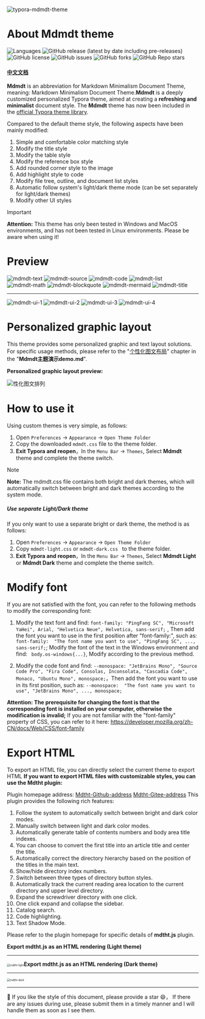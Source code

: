 ![typora-mdmdt-theme](./img/mdmdt.png)
# About Mdmdt theme

![Languages](https://img.shields.io/badge/languages-CSS-F34B7D.svg)
![GitHub release (latest by date including pre-releases)](https://img.shields.io/github/v/release/cayxc/Mdmdt?include_prereleases&color=blue&logo=hack-the-box)
![GitHub license](https://img.shields.io/github/license/cayxc/Mdmdt?style=flat&logo=github&color=cyan)
![GitHub issues](https://img.shields.io/github/issues/cayxc/Mdmdt?style=flat&logo=github&color=red)
![GitHub forks](https://img.shields.io/github/forks/cayxc/Mdmdt?style=flat&logo=github&color=turquoise)
![GitHub Repo stars](https://img.shields.io/github/stars/cayxc/Mdmdt?style=flat&logo=github&color=green)

#### [中文文档](./readme.zh.md)

**Mdmdt** is an abbreviation for Markdown Minimalism Document Theme, meaning: Markdown Minimalism Document Theme.**Mdmdt** is a deeply customized personalized Typora theme, aimed at creating a **refreshing and minimalist** document style. The **Mdmdt** theme has now been included in the [official Typora theme library](https://theme.typoraio.cn).

Compared to the default theme style, the following aspects have been mainly modified:
1. Simple and comfortable color matching style
2. Modify the title style
3. Modify the table style
4. Modify the reference box style
5. Add rounded corner style to the image
6. Add highlight style to code
7. Modify file tree, outline, and document list styles
8. Automatic follow system's light/dark theme mode (can be set separately for light/dark themes)
9. Modify other UI styles

> [!IMPORTANT]
>
> **Attention:** This theme has only been tested in Windows and MacOS environments, and has not been tested in Linux environments. Please be aware when using it!

# Preview

![mdmdt-text](./img/mdmdt-text.png)
![mdmdt-source](./img/mdmdt-source.png)
![mdmdt-code](./img/mdmdt-code.png)
![mdmdt-list](./img/mdmdt-list.png)
![mdmdt-math](./img/mdmdt-math.png)
![mdmdt-blockquote](./img/mdmdt-blockquote.png)
![mdmdt-mermaid](./img/mdmdt-mermaid.png)
![mdmdt-title](./img/mdmdt-title.png)

---

![mdmdt-ui-1](./img/mdmdt-ui-1.png)
![mdmdt-ui-2](./img/mdmdt-ui-2.png)
![mdmdt-ui-3](./img/mdmdt-ui-3.png)
![mdmdt-ui-4](./img/mdmdt-ui-4.png)

# Personalized graphic layout

This theme provides some personalized graphic and text layout solutions. For specific usage methods, please refer to the "<u>个性化图文布局</u>" chapter in the "**Mdmdt主题演示demo.md**".

**Personalized graphic layout preview:**

![性化图文排列](./img/mdmdt-imgs.png)

# How to use it

Using custom themes is very simple, as follows:

1. Open `Preferences` -> `Appearance` -> `Open Theme Folder`
2. Copy the downloaded `mdmdt.css`  file to the theme folder.
3. **Exit Typora and reopen**，In the `Menu Bar` -> `Themes`, Select **Mdmdt** theme and complete the theme switch.

> [!NOTE]
> 
> **Note:** The mdmdt.css file contains both bright and dark themes, which will automatically switch between bright and dark themes according to the system mode.

##### Use separate Light/Dark theme

If you only want to use a separate bright or dark theme, the method is as follows:
1. Open `Preferences` -> `Appearance` -> `Open Theme Folder`
2. Copy `mdmdt-light.css` or `mdmdt-dark.css ` to the theme folder.
3. **Exit Typora and reopen**，In the `Menu Bar` -> `Themes`, Select **Mdmdt Light** or **Mdmdt Dark** theme and complete the theme switch.

# Modify font
If you are not satisfied with the font, you can refer to the following methods to modify the corresponding font:

1. Modify the text font and find: `font-family: "PingFang SC", "Microsoft YaHei", Arial, "Helvetica Neue", Helvetica, sans-serif;` ,  Then add the font you want to use in the first position after "font-family:",  such as: `font-family:  "The font name you want to use", "PingFang SC", ..., sans-serif;`; Modify the font of the text in the Windows environment and find: ` body.os-windows{...}`, Modify according to the previous method.

2. Modify the code font and find: `--monospace: "JetBrains Mono", "Source Code Pro", "Fira Code", Consolas, Inconsolata, "Cascadia Code", Monaco, "Ubuntu Mono", monospace;`，Then add the font you want to use in its first position,  such as: `--monospace:  "The font name you want to use", "JetBrains Mono", ..., monospace;`

**Attention: The prerequisite for changing the font is that the corresponding font is installed on your computer, otherwise the modification is invalid;** If you are not familiar with the "font-family" property of CSS, you can refer to it here: https://developer.mozilla.org/zh-CN/docs/Web/CSS/font-family

# Export HTML

To export an HTML file, you can directly select the current theme to export HTML
**If you want to export HTML files with customizable styles, you can use the Mdtht plugin:**

Plugin homepage address:  [Mdtht-Github-address](https://github.com/cayxc/Mdtht)  [Mdtht-Gitee-address]( https://gitee.com/cayxc/mdtht )
This plugin provides the following rich features:

1. Follow the system to automatically switch between bright and dark color modes.
2. Manually switch between light and dark color modes.
3. Automatically generate table of contents numbers and body area title indexes.
4. You can choose to convert the first title into an article title and center the title.
5. Automatically correct the directory hierarchy based on the position of the titles in the main text.
6. Show/hide directory index numbers.
7. Switch between three types of directory button styles.
8. Automatically track the current reading area location to the current directory and upper level directory.
9. Expand the screwdriver directory with one click.
10. One click expand and collapse the sidebar.
11. Catalog search.
12. Code highlighting.
13. Text Shadow Mode.

Please refer to the plugin homepage for specific details of **mdtht.js** plugin.


**Export mdtht.js as an HTML rendering (Light theme)**

---

<img src="./img/mdtht-light.png" alt="mdtht-light" style="zoom:50%;" />**Export mdtht.js as an HTML rendering (Dark theme)**

---

<img src="./img/mdtht-dark.png" alt="mdtht-dark" style="zoom:50%;" />

---
🐳 If you like the style of this document, please provide a star 😄， If there are any issues during use, please submit them in a timely manner and I will handle them as soon as I see them.


